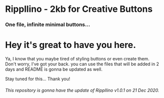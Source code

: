 # Rippllino - 2kb for Creative Buttons
### One file, infinite minimal buttons...

# Hey it's great to have you here.
Ya, I know that you maybe tired of styling buttons or even create them. Don't worry, I've got your back. you can use the files that will be added in 2 days and README is gonna be updated as well.

Stay tuned for this...
Thank you!

###### This repository is gonna have the update of Rippllino v1.0.1 on 21 Dec 2020.
